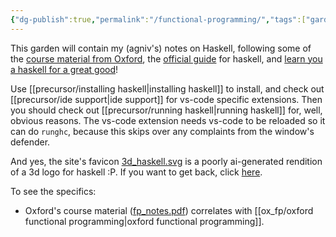 ```yaml
---
{"dg-publish":true,"permalink":"/functional-programming/","tags":["gardenEntry"]}
---
```


This garden will contain my (agniv's) notes on Haskell, following some of the [course material from Oxford](https://www.cs.ox.ac.uk/teaching/courses/2023-2024/fp/), the [official guide](https://www.haskell.org/get-started/#set-up-a-haskell-development-environment) for haskell, and [learn you a haskell for a great good](https://learnyouahaskell.com/introduction)!

Use [[precursor/installing haskell\|installing haskell]] to install, and check out [[precursor/ide support\|ide support]] for vs-code specific extensions. Then you should check out [[precursor/running haskell\|running haskell]] for, well, obvious reasons. The vs-code extension needs vs-code to be reloaded so it can do `runghc`, because this skips over any complaints from the window's defender.

And yes, the site's favicon [3d_haskell.svg](https://github.com/agniv-the-marker/functional-programming/blob/main/3d_haskell.svg) is a poorly ai-generated rendition of a 3d logo for haskell :P. If you want to get back, click [here](agniv.me/obi).

To see the specifics:

- Oxford's course material ([fp_notes.pdf](https://haskell.agniv.me/assets/fp_notes.pdf)) correlates with [[ox_fp/oxford functional programming\|oxford functional programming]].
